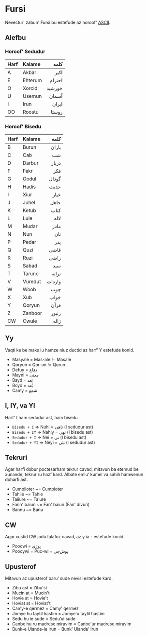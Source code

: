 # Fursi

Nevectur' zabun' Fursi bu estefude az horoof' [ASCII](https://en.wikipedia.org/wiki/ASCII).

## Alefbu

### Horoof' Sedudur

| Harf | Kalame   | کلمه   |
|:---- |:-------- | ------:|
| A    | Akbar    | اکبر   |
| E    | Ehterum  | احترام |
| O    | Xorcid   | خورشید |
| U    | Usemun   | آسمان  |
| I    | Irun     | ایران  |
| OO   | Roostu   | روستا  |

### Horoof' Bisedu

| Harf | Kalame    | کلمه   |
|:---- |:--------- | ------:|
| B    | Burun     | باران  |
| C    | Cab       | شب     |
| D    | Darbur    | دربار  |
| F    | Fekr      | فکر    |
| G    | Godul     | گودال  |
| H    | Hadis     | حدیث   |
| I    | Xiur      | خیار   |
| J    | Juhel     | جاهل   |
| K    | Ketub     | کتاب   |
| L    | Lule      | لاله   |
| M    | Mudar     | مادر   |
| N    | Nun       | نان    |
| P    | Pedar     | پدر    |
| Q    | Quzi      | قاضی   |
| R    | Ruzi      | راضی   |
| S    | Sabad     | سبد    |
| T    | Tarune    | ترانه  |
| V    | Vuredut   | واردات |
| W    | Woob      | چوب    |
| X    | Xub       | خواب   |
| Y    | Qoryun    | قرآن   |
| Z    | Zanboor   | زنبور  |
| CW   | Cwule     | ژاله   |

## Yy
Vaqti ke be maks iu hamze niuz ductid az harf’ Y estefude konid.
- Masyale = Mas-ale != Masale
- Qoryun = Qor-un != Qorun
- Defuy = دفاع
- Mayni = معنی
- Bayd = بَعد
- Boyd = بُعد
- Camy = شمع

## I, IY, va YI
Harf' I ham sedudur ast, ham bisedu.
- `Bisedu + I` => Nuhi = ناهی (I sedudur ast)
- `Bisedu + IY` => Nahiy = نهی (I bisedu ast)
- `Sedudur + I` => Nei = نی (I bisedu ast)
- `Sedudur + YI` => Neyi = نئی (I sedudur ast)

## Tekruri
Agar harfi dobur poctesarham tekrur cavad, mitavun ba etemud be xunande, tekrur ru hazf kard. Albate emlu' kumel va sahih hamwenun doharfi ast.
- Cumpiioter ~= Cumpioter
- Tahiie ~= Tahie
- Taiiure ~= Taiure
- Fann' baiun ~= Fan' baiun (Fan' divuri)
- Bannu ~= Banu

## CW
Agar xustid CW jodu talafoz cavad, az y ia - estefude konid
- Poocwi = پوژی
- Poocywi  = Puc-wi = پوش‌چی

## Upusterof
Mitavun az upusterof baru’ sude nevisi estefude kard.
- Zibu ast = Zibu'st
- Mucin at = Mucin't
- Hovie at = Hovie't
- Hoviat at = Hoviat't
- Camy-e qermez = Camy' qermez
- Jomye hu taytil hastim = Jomye'u taytil hastim
- Sedu hu ie sude = Sedu’ui sude
- Canbe hu ru madrese miravim = Canbe'ur madrese miravim
- Bunk-e Uiande-ie Irun = Bunk' Uiande' Irun

